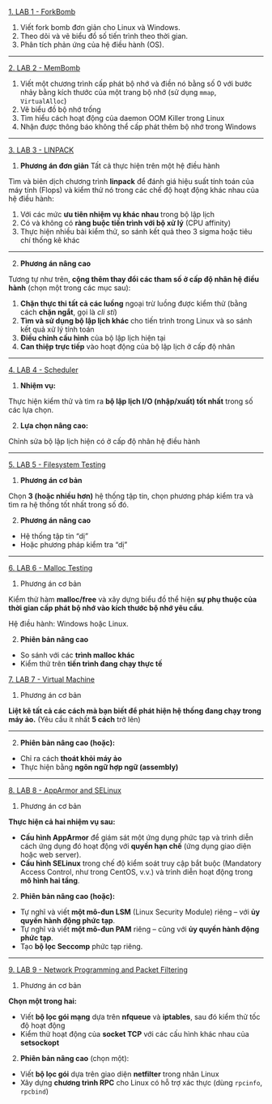 
[1. LAB 1 - ForkBomb](./Lab/Lab_1_Forkbomb/)

1. Viết fork bomb đơn giản cho Linux và Windows.
2. Theo dõi và vẽ biểu đồ số tiến trình theo thời gian.
3. Phân tích phản ứng của hệ điều hành (OS).

---

[2. LAB 2 - MemBomb](./Lab/Lab_2_Membomb/)

1. Viết một chương trình cấp phát bộ nhớ và điền nó bằng số 0
   với bước nhảy bằng kích thước của một trang bộ nhớ (sử dụng `mmap`, `VirtualAlloc`)
2. Vẽ biểu đồ bộ nhớ trống
3. Tìm hiểu cách hoạt động của daemon OOM Killer trong Linux
4. Nhận được thông báo không thể cấp phát thêm bộ nhớ trong Windows

---

[3. LAB 3 - LINPACK](./Lab/Lab_3_Linpack/)

1. **Phương án đơn giản**
Tất cả thực hiện trên một hệ điều hành

Tìm và biên dịch chương trình **linpack** để đánh giá hiệu suất tính toán của máy tính (Flops) và kiểm thử nó trong các chế độ hoạt động khác nhau của hệ điều hành:

1. Với các mức **ưu tiên nhiệm vụ khác nhau** trong bộ lập lịch
2. Có và không có **ràng buộc tiến trình với bộ xử lý** (CPU affinity)
3. Thực hiện nhiều bài kiểm thử, so sánh kết quả theo 3 sigma hoặc tiêu chí thống kê khác

---

2. **Phương án nâng cao**

Tương tự như trên, **cộng thêm thay đổi các tham số ở cấp độ nhân hệ điều hành** (chọn một trong các mục sau):

1. **Chặn thực thi tất cả các luồng** ngoại trừ luồng được kiểm thử (bằng cách **chặn ngắt**, gọi là *cli sti*)
2. **Tìm và sử dụng bộ lập lịch khác** cho tiến trình trong Linux và so sánh kết quả xử lý tính toán
3. **Điều chỉnh cấu hình** của bộ lập lịch hiện tại
4. **Can thiệp trực tiếp** vào hoạt động của bộ lập lịch ở cấp độ nhân

---

[4. LAB 4 - Scheduler](./Lab/Lab_4_Scheduler/)

1. **Nhiệm vụ:**

Thực hiện kiểm thử và tìm ra **bộ lập lịch I/O (nhập/xuất) tốt nhất** trong số các lựa chọn.

2. **Lựa chọn nâng cao:**

Chỉnh sửa bộ lập lịch hiện có ở cấp độ nhân hệ điều hành

---

[5. LAB 5 - Filesystem Testing](./Lab/Lab_5_Filesystem_Testing/)

1. **Phương án cơ bản**

Chọn **3 (hoặc nhiều hơn)** hệ thống tập tin, chọn phương pháp kiểm tra và tìm ra hệ thống tốt nhất trong số đó.

2. **Phương án nâng cao**

* Hệ thống tập tin “dị”
* Hoặc phương pháp kiểm tra “dị”

---

[6. LAB 6 - Malloc Testing](./Lab/Lab_6_Malloc_Testing/)

1. Phương án cơ bản

Kiểm thử hàm **malloc/free** và xây dựng biểu đồ thể hiện **sự phụ thuộc của thời gian cấp phát bộ nhớ vào kích thước bộ nhớ yêu cầu**.

Hệ điều hành: Windows hoặc Linux.


2.  **Phiên bản nâng cao**

* So sánh với các **trình malloc khác**
* Kiểm thử trên **tiến trình đang chạy thực tế**

[7. LAB 7 - Virtual Machine](./Lab/Lab_7_Virtual_Machine/)

1. Phương án cơ bản

**Liệt kê tất cả các cách mà bạn biết để phát hiện hệ thống đang chạy trong máy ảo.**
(Yêu cầu ít nhất **5 cách** trở lên)

---

2. **Phiên bản nâng cao (hoặc):**

* Chỉ ra cách **thoát khỏi máy ảo**
* Thực hiện bằng **ngôn ngữ hợp ngữ (assembly)**

---

[8. LAB 8 - AppArmor and SELinux](./Lab/Lab_8_AppArmor_and_SELinux/)

1. Phương án cơ bản

**Thực hiện cả hai nhiệm vụ sau:**

* **Cấu hình AppArmor** để giám sát một ứng dụng phức tạp và trình diễn cách ứng dụng đó hoạt động với **quyền hạn chế** (ứng dụng giao diện hoặc web server).
* **Cấu hình SELinux** trong chế độ kiểm soát truy cập bắt buộc (Mandatory Access Control, như trong CentOS, v.v.) và trình diễn hoạt động trong **mô hình hai tầng**.

2. **Phiên bản nâng cao (hoặc):**

* Tự nghĩ và viết **một mô-đun LSM** (Linux Security Module) riêng – với **ủy quyền hành động phức tạp**.
* Tự nghĩ và viết **một mô-đun PAM** riêng – cũng với **ủy quyền hành động phức tạp**.
* Tạo **bộ lọc Seccomp** phức tạp riêng.

---

[9. LAB 9 - Network Programming and Packet Filtering](./Lab/Lab_9_Network_Programming_and_Packet_Filtering/)

1. Phương án cơ bản

**Chọn một trong hai:**

* Viết **bộ lọc gói mạng** dựa trên **nfqueue** và **iptables**, sau đó kiểm thử tốc độ hoạt động
* Kiểm thử hoạt động của **socket TCP** với các cấu hình khác nhau của **setsockopt**

2. **Phiên bản nâng cao** (chọn một):

* Viết **bộ lọc gói** dựa trên giao diện **netfilter** trong nhân Linux
* Xây dựng **chương trình RPC** cho Linux có hỗ trợ xác thực (dùng `rpcinfo`, `rpcbind`)